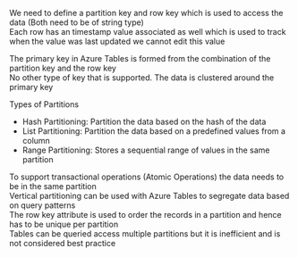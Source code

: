 We need to define a partition key and row key which is used to access the data (Both need to be of string type)  
Each row has an timestamp value associated as well which is used to track when the value was last updated we cannot edit this value

The primary key in Azure Tables is formed from the combination of the partition key and the row key  
No other type of key that is supported. The data is clustered around the primary key

Types of Partitions

* Hash Partitioning: Partition the data based on the hash of the data
* List Partitioning: Partition the data based on a predefined values from a column
* Range Partitioning: Stores a sequential range of values in the same partition

To support transactional operations (Atomic Operations) the data needs to be in the same partition  
Vertical partitioning can be used with Azure Tables to segregate data based on query patterns  
The row key attribute is used to order the records in a partition and hence has to be unique per partition  
Tables can be queried access multiple partitions but it is inefficient and is not considered best practice
